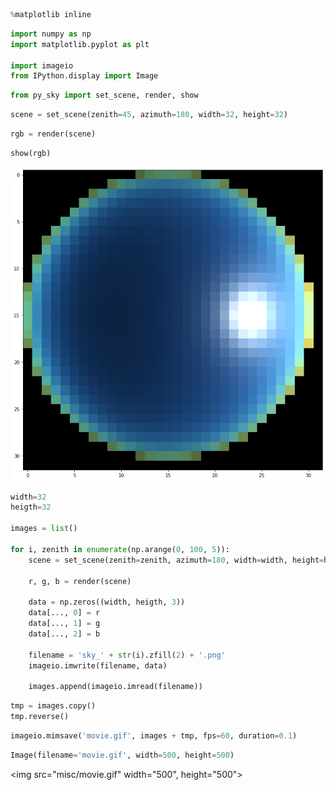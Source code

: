 ```python
%matplotlib inline
```


```python
import numpy as np
import matplotlib.pyplot as plt

import imageio
from IPython.display import Image
```


```python
from py_sky import set_scene, render, show
```


```python
scene = set_scene(zenith=45, azimuth=180, width=32, height=32)
```


```python
rgb = render(scene)
```


```python
show(rgb)
```




![png](misc/output_5_1.png)



```python
width=32
heigth=32

images = list()

for i, zenith in enumerate(np.arange(0, 100, 5)):
    scene = set_scene(zenith=zenith, azimuth=180, width=width, height=heigth)
    
    r, g, b = render(scene)
    
    data = np.zeros((width, heigth, 3))
    data[..., 0] = r
    data[..., 1] = g
    data[..., 2] = b
    
    filename = 'sky_' + str(i).zfill(2) + '.png'
    imageio.imwrite(filename, data)
    
    images.append(imageio.imread(filename))
```



```python
tmp = images.copy()
tmp.reverse()
```


```python
imageio.mimsave('movie.gif', images + tmp, fps=60, duration=0.1)
```


```python
Image(filename='movie.gif', width=500, height=500)
```




<img src="misc/movie.gif" width="500", height="500">





```python

```
